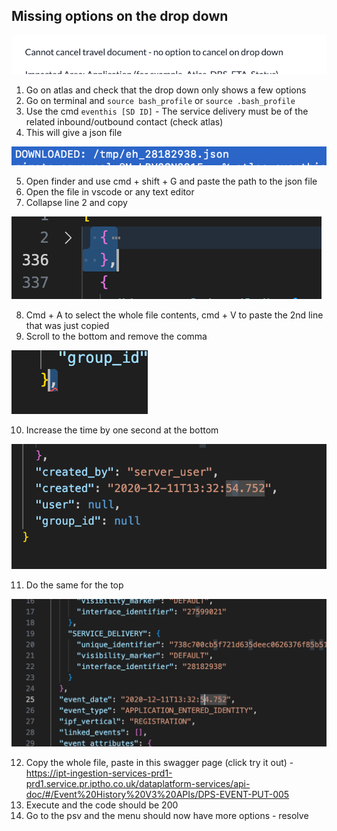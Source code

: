 
## Missing options on the drop down 

![alt text](image.png)

1. Go on atlas and check that the drop down only shows a few options
2. Go on terminal and `source bash_profile` or `source .bash_profile`
3. Use the cmd `eventhis [SD ID]` - The service delivery must be of the related inbound/outbound contact (check atlas)
4. This will give a json file 

![alt text](image-1.png)

5. Open finder and use cmd + shift + G and paste the path to the json file
6. Open the file in vscode or any text editor
7. Collapse line 2 and copy

![alt text](image-2.png)

8. Cmd + A to select the whole file contents, cmd + V to paste the 2nd line that was just copied
9. Scroll to the bottom and remove the comma

![alt text](image-3.png)

10. Increase the time by one second at the bottom

![alt text](image-4.png)

11. Do the same for the top

![alt text](image-5.png)

12. Copy the whole file, paste in this swagger page (click try it out) - https://ipt-ingestion-services-prd1-prd1.service.pr.iptho.co.uk/dataplatform-services/api-doc/#/Event%20History%20V3%20APIs/DPS-EVENT-PUT-005
13.  Execute and the code should be 200
14.  Go to the psv and the menu should now have more options - resolve
